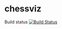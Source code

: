 # chessviz
Build status
[![Build Status](https://travis-ci.com/lagerat/chessviz.svg?branch=master)](https://travis-ci.com/lagerat/chessviz)
